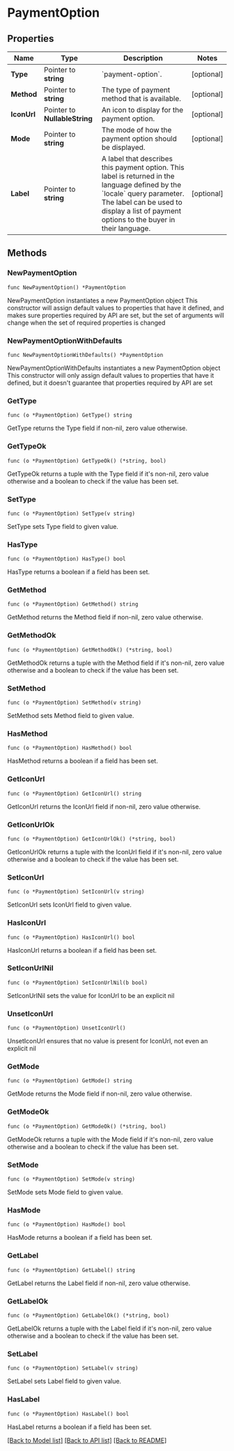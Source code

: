 # PaymentOption

## Properties

Name | Type | Description | Notes
------------ | ------------- | ------------- | -------------
**Type** | Pointer to **string** | &#x60;payment-option&#x60;. | [optional] 
**Method** | Pointer to **string** | The type of payment method that is available. | [optional] 
**IconUrl** | Pointer to **NullableString** | An icon to display for the payment option. | [optional] 
**Mode** | Pointer to **string** | The mode of how the payment option should be displayed. | [optional] 
**Label** | Pointer to **string** | A label that describes this payment option. This label is returned in the language defined by the &#x60;locale&#x60; query parameter. The label can be used to display a list of payment options to the buyer in their language. | [optional] 

## Methods

### NewPaymentOption

`func NewPaymentOption() *PaymentOption`

NewPaymentOption instantiates a new PaymentOption object
This constructor will assign default values to properties that have it defined,
and makes sure properties required by API are set, but the set of arguments
will change when the set of required properties is changed

### NewPaymentOptionWithDefaults

`func NewPaymentOptionWithDefaults() *PaymentOption`

NewPaymentOptionWithDefaults instantiates a new PaymentOption object
This constructor will only assign default values to properties that have it defined,
but it doesn't guarantee that properties required by API are set

### GetType

`func (o *PaymentOption) GetType() string`

GetType returns the Type field if non-nil, zero value otherwise.

### GetTypeOk

`func (o *PaymentOption) GetTypeOk() (*string, bool)`

GetTypeOk returns a tuple with the Type field if it's non-nil, zero value otherwise
and a boolean to check if the value has been set.

### SetType

`func (o *PaymentOption) SetType(v string)`

SetType sets Type field to given value.

### HasType

`func (o *PaymentOption) HasType() bool`

HasType returns a boolean if a field has been set.

### GetMethod

`func (o *PaymentOption) GetMethod() string`

GetMethod returns the Method field if non-nil, zero value otherwise.

### GetMethodOk

`func (o *PaymentOption) GetMethodOk() (*string, bool)`

GetMethodOk returns a tuple with the Method field if it's non-nil, zero value otherwise
and a boolean to check if the value has been set.

### SetMethod

`func (o *PaymentOption) SetMethod(v string)`

SetMethod sets Method field to given value.

### HasMethod

`func (o *PaymentOption) HasMethod() bool`

HasMethod returns a boolean if a field has been set.

### GetIconUrl

`func (o *PaymentOption) GetIconUrl() string`

GetIconUrl returns the IconUrl field if non-nil, zero value otherwise.

### GetIconUrlOk

`func (o *PaymentOption) GetIconUrlOk() (*string, bool)`

GetIconUrlOk returns a tuple with the IconUrl field if it's non-nil, zero value otherwise
and a boolean to check if the value has been set.

### SetIconUrl

`func (o *PaymentOption) SetIconUrl(v string)`

SetIconUrl sets IconUrl field to given value.

### HasIconUrl

`func (o *PaymentOption) HasIconUrl() bool`

HasIconUrl returns a boolean if a field has been set.

### SetIconUrlNil

`func (o *PaymentOption) SetIconUrlNil(b bool)`

 SetIconUrlNil sets the value for IconUrl to be an explicit nil

### UnsetIconUrl
`func (o *PaymentOption) UnsetIconUrl()`

UnsetIconUrl ensures that no value is present for IconUrl, not even an explicit nil
### GetMode

`func (o *PaymentOption) GetMode() string`

GetMode returns the Mode field if non-nil, zero value otherwise.

### GetModeOk

`func (o *PaymentOption) GetModeOk() (*string, bool)`

GetModeOk returns a tuple with the Mode field if it's non-nil, zero value otherwise
and a boolean to check if the value has been set.

### SetMode

`func (o *PaymentOption) SetMode(v string)`

SetMode sets Mode field to given value.

### HasMode

`func (o *PaymentOption) HasMode() bool`

HasMode returns a boolean if a field has been set.

### GetLabel

`func (o *PaymentOption) GetLabel() string`

GetLabel returns the Label field if non-nil, zero value otherwise.

### GetLabelOk

`func (o *PaymentOption) GetLabelOk() (*string, bool)`

GetLabelOk returns a tuple with the Label field if it's non-nil, zero value otherwise
and a boolean to check if the value has been set.

### SetLabel

`func (o *PaymentOption) SetLabel(v string)`

SetLabel sets Label field to given value.

### HasLabel

`func (o *PaymentOption) HasLabel() bool`

HasLabel returns a boolean if a field has been set.


[[Back to Model list]](../README.md#documentation-for-models) [[Back to API list]](../README.md#documentation-for-api-endpoints) [[Back to README]](../README.md)


